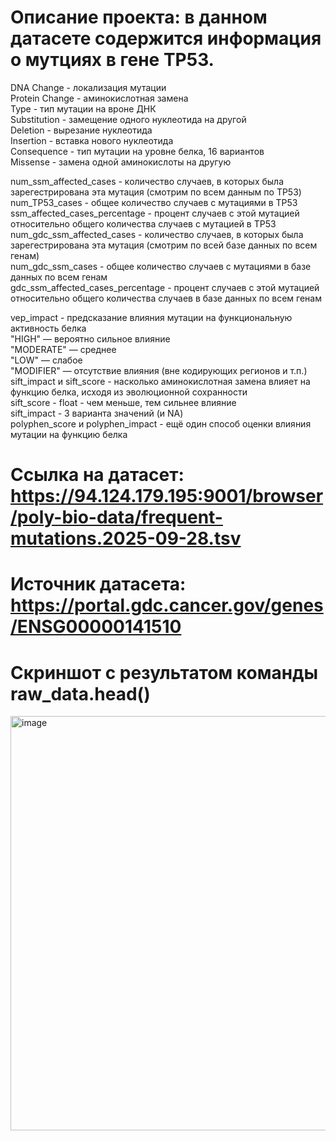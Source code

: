 # Описание проекта: в данном датасете содержится информация о мутциях в гене TP53.

DNA Change - локализация мутации  
Protein Change - аминокислотная замена  
Type - тип мутации на вроне ДНК  
  Substitution - замещение одного нуклеотида на другой  
  Deletion - вырезание нуклеотида  
  Insertion - вставка нового нуклеотида  
Consequence - тип мутации на уровне белка, 16 вариантов  
  Missense - замена одной аминокислоты на другую  

num_ssm_affected_cases - количество случаев, в которых была зарегестрирована эта мутация (смотрим по всем данным по TP53)  
num_TP53_cases - общее количество случаев с мутациями в TP53  
ssm_affected_cases_percentage - процент случаев с этой мутацией относительно общего количества случаев с мутацией в TP53  
num_gdc_ssm_affected_cases - количество случаев, в которых была зарегестрирована эта мутация (смотрим по всей базе данных по всем генам)  
num_gdc_ssm_cases - общее количество случаев с мутациями в базе данных по всем генам  
gdc_ssm_affected_cases_percentage - процент случаев с этой мутацией относительно общего количества случаев в базе данных по всем генам  

vep_impact - предсказание влияния мутации на функциональную активность белка  
  "HIGH" — вероятно сильное влияние  
  "MODERATE" — среднее  
  "LOW" — слабое  
  "MODIFIER" — отсутствие влияния (вне кодирующих регионов и т.п.)  
sift_impact и sift_score - насколько аминокислотная замена влияет на функцию белка, исходя из эволюционной сохранности  
  sift_score - float - чем меньше, тем сильнее влияние  
  sift_impact - 3 варианта значений (и NA)  
polyphen_score и polyphen_impact - ещё один способ оценки влияния мутации на функцию белка  

# Ссылка на датасет: https://94.124.179.195:9001/browser/poly-bio-data/frequent-mutations.2025-09-28.tsv
# Источник датасета: https://portal.gdc.cancer.gov/genes/ENSG00000141510

# Скриншот с результатом команды raw_data.head()
<img width="665" height="663" alt="image" src="https://github.com/user-attachments/assets/17c030d8-1aaa-4db1-a461-7d5185e82157" />


